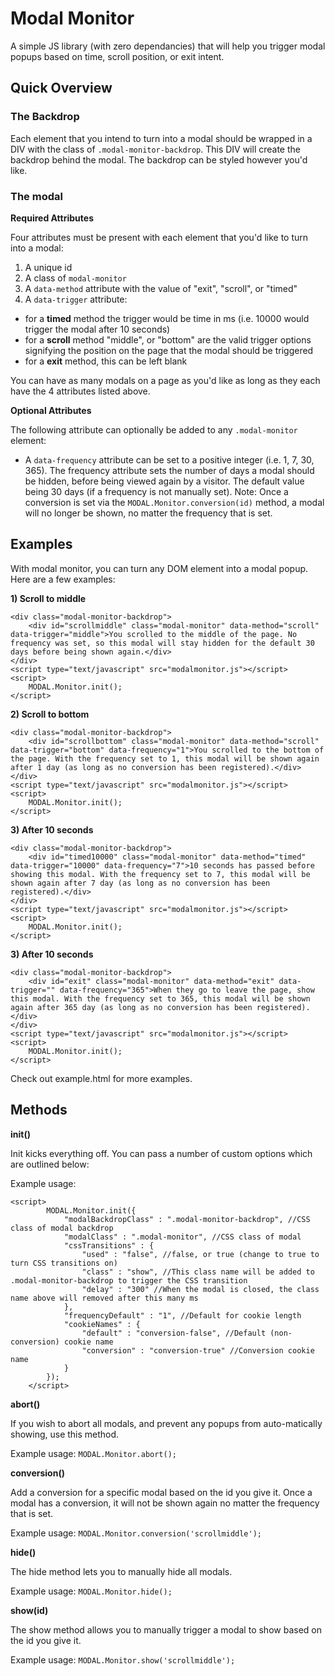 # Modal Monitor
A simple JS library (with zero dependancies) that will help you trigger modal popups based on time, scroll position, or exit intent.

## Quick Overview

### The Backdrop

Each element that you intend to turn into a modal should be wrapped in a DIV with the class of `.modal-monitor-backdrop`. This DIV will create the backdrop behind the modal. The backdrop can be styled however you'd like.

### The modal

**Required Attributes**

Four attributes must be present with each element that you'd like to turn into a modal:

1. A unique id
2. A class of `modal-monitor`
3. A `data-method` attribute with the value of "exit", "scroll", or "timed"
4. A `data-trigger` attribute:
  - for a **timed** method the trigger would be time in ms (i.e. 10000 would trigger the modal after 10 seconds)
  - for a **scroll** method "middle", or "bottom" are the valid trigger options signifying the position on the page that the modal should be triggered
  - for a **exit** method, this can be left blank

You can have as many modals on a page as you'd like as long as they each have the 4 attributes listed above.

**Optional Attributes**

The following attribute can optionally be added to any `.modal-monitor` element:

- A `data-frequency` attribute can be set to a positive integer (i.e. 1, 7, 30, 365). The frequency attribute sets the number of days a modal should be hidden, before being viewed again by a visitor. The default value being 30 days (if a frequency is not manually set). Note: Once a conversion is set via the `MODAL.Monitor.conversion(id)` method, a modal will no longer be shown, no matter the frequency that is set.

## Examples
With modal monitor, you can turn any DOM element into a modal popup. Here are a few examples:

**1) Scroll to middle**
```
<div class="modal-monitor-backdrop">
	<div id="scrollmiddle" class="modal-monitor" data-method="scroll" data-trigger="middle">You scrolled to the middle of the page. No frequency was set, so this modal will stay hidden for the default 30 days before being shown again.</div>
</div>
<script type="text/javascript" src="modalmonitor.js"></script>
<script>
	MODAL.Monitor.init();
</script>
```

**2) Scroll to bottom**
```
<div class="modal-monitor-backdrop">
	<div id="scrollbottom" class="modal-monitor" data-method="scroll" data-trigger="bottom" data-frequency="1">You scrolled to the bottom of the page. With the frequency set to 1, this modal will be shown again after 1 day (as long as no conversion has been registered).</div>
</div>
<script type="text/javascript" src="modalmonitor.js"></script>
<script>
	MODAL.Monitor.init();
</script>
```

**3) After 10 seconds**
```
<div class="modal-monitor-backdrop">
	<div id="timed10000" class="modal-monitor" data-method="timed" data-trigger="10000" data-frequency="7">10 seconds has passed before showing this modal. With the frequency set to 7, this modal will be shown again after 7 day (as long as no conversion has been registered).</div>
</div>
<script type="text/javascript" src="modalmonitor.js"></script>
<script>
	MODAL.Monitor.init();
</script>
```

**3) After 10 seconds**
```
<div class="modal-monitor-backdrop">
	<div id="exit" class="modal-monitor" data-method="exit" data-trigger="" data-frequency="365">When they go to leave the page, show this modal. With the frequency set to 365, this modal will be shown again after 365 day (as long as no conversion has been registered).</div>
</div>
<script type="text/javascript" src="modalmonitor.js"></script>
<script>
	MODAL.Monitor.init();
</script>
```

Check out example.html for more examples.

## Methods

**init()**

Init kicks everything off. You can pass a number of custom options which are outlined below:

Example usage:

```
<script>
		MODAL.Monitor.init({
			"modalBackdropClass" : ".modal-monitor-backdrop", //CSS class of modal backdrop
			"modalClass" : ".modal-monitor", //CSS class of modal
			"cssTransitions" : {
				"used" : "false", //false, or true (change to true to turn CSS transitions on)
				"class" : "show", //This class name will be added to .modal-monitor-backdrop to trigger the CSS transition
				"delay" : "300" //When the modal is closed, the class name above will removed after this many ms
			},
			"frequencyDefault" : "1", //Default for cookie length
			"cookieNames" : {
				"default" : "conversion-false", //Default (non-conversion) cookie name
				"conversion" : "conversion-true" //Conversion cookie name
			}
		});
	</script>
```

**abort()**

If you wish to abort all modals, and prevent any popups from auto-matically showing, use this method.

Example usage: `MODAL.Monitor.abort();`

**conversion()**

Add a conversion for a specific modal based on the id you give it. Once a modal has a conversion, it will not be shown again no matter the frequency that is set.

Example usage: `MODAL.Monitor.conversion('scrollmiddle');`

**hide()**

The hide method lets you to manually hide all modals.

Example usage: `MODAL.Monitor.hide();`

**show(id)**

The show method allows you to manually trigger a modal to show based on the id you give it.

Example usage: `MODAL.Monitor.show('scrollmiddle');`
